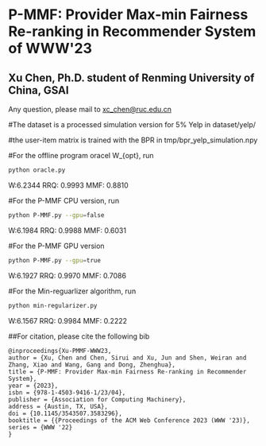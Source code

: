 # P-MMF: Provider Max-min Fairness Re-ranking in Recommender System of WWW'23
## Xu Chen, Ph.D. student of Renming University of China, GSAI
Any question, please mail to xc_chen@ruc.edu.cn

#The dataset is a processed simulation version for 5% Yelp in dataset/yelp/

#the user-item matrix is trained with the BPR in tmp/bpr_yelp_simulation.npy

#For the offline program oracel W_{opt}, run

```bash
python oracle.py
```

W:6.2344 RRQ: 0.9993 MMF: 0.8810

#For the P-MMF CPU version, run

```bash
python P-MMF.py --gpu=false
```

W:6.1984 RRQ: 0.9988 MMF: 0.6031

#For the P-MMF GPU version
```bash
python P-MMF.py --gpu=true
```
W:6.1927 RRQ: 0.9970 MMF: 0.7086

#For the Min-reguarlizer algorithm, run

```bash
python min-regularizer.py
```

W:6.1567 RRQ: 0.9984 MMF: 0.2222


##For citation, please cite the following bib
```
@inproceedings{Xu-PMMF-WWW23,
author = {Xu, Chen and Chen, Sirui and Xu, Jun and Shen, Weiran and Zhang, Xiao and Wang, Gang and Dong, Zhenghua},
title = {P-MMF: Provider Max-min Fairness Re-ranking in Recommender System},
year = {2023},
isbn = {978-1-4503-9416-1/23/04},
publisher = {Association for Computing Machinery},
address = {Austin, TX, USA},
doi = {10.1145/3543507.3583296},
booktitle = {{Proceedings of the ACM Web Conference 2023 (WWW '23)},
series = {WWW '22}
}
```
